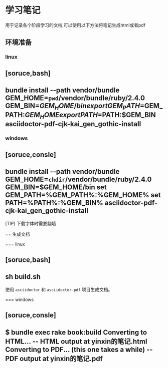 # 学习笔记


用于记录各个阶段学习的文档,可以使用以下方法将笔记生成html或者pdf

## 环境准备

### linux
[soruce,bash]
----
bundle install --path vendor/bundle
GEM_HOME=`pwd`/vendor/bundle/ruby/2.4.0
GEM_BIN=$GEM_HOME/bin
export GEM_PATH=$GEM_PATH:$GEM_HOME
export PATH=$PATH:$GEM_BIN
asciidoctor-pdf-cjk-kai_gen_gothic-install
----

### windows
[soruce,consle]
----
bundle install --path vendor/bundle
GEM_HOME=`chdir`/vendor/bundle/ruby/2.4.0
GEM_BIN=$GEM_HOME/bin
set GEM_PATH=%GEM_PATH%:%GEM_HOME%
set PATH=%PATH%:%GEM_BIN%
asciidoctor-pdf-cjk-kai_gen_gothic-install
----

[TIP]
下载字体时需要翻墙

== 生成文档

=== linux

[soruce,bash]
----
sh build.sh
----

使用 `asciidoctor` 和 `asciidoctor-pdf` 项目生成文档。

=== windows

[soruce,consle]
----
$ bundle exec rake book:build
Converting to HTML...
 -- HTML output at yinxin的笔记.html
Converting to PDF... (this one takes a while)
 -- PDF  output at yinxin的笔记.pdf
----
